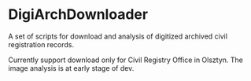 DigiArchDownloader
==================

A set of scripts for download and analysis 
of digitized archived civil registration records.

Currently support download only for Civil Registry Office in Olsztyn.
The image analysis is at early stage of dev.

 
